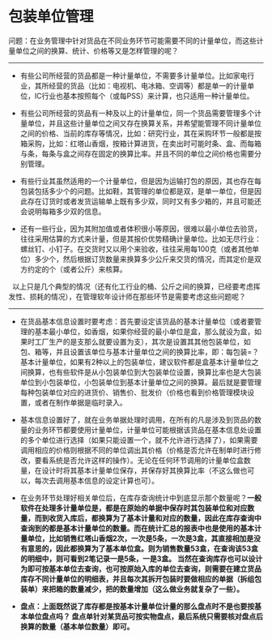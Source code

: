 # 包装单位管理

问题：在业务管理中针对货品在不同业务环节可能需要不同的计量单位，而这些计量单位之间的换算、统计、价格等又是怎样管理的呢？

---

* 有些公司所经营的货品都是一种计量单位，不需要多计量单位。比如家电行业，其所经营的货品（比如：电视机、电冰箱、空调等）都是单一的计量单位，IC行业也基本按照每个（或每PSS）来计算，也只适用一种计量单位。

* 有些公司所经营的货品有一种及以上的计量单位，同一个货品需要管理多个计量单位，并且这些计量单位之间又存在换算关系，并希望能管理不同计量单位之间的价格、当前的库存等情况，比如：研究行业，其在采购环节一般都是按箱采购，比如：红塔山香烟，按箱计算进货，在卖出时可能时条、盒、而每箱与条，每条与盒之间存在固定的换算比率。并且不同的单位之间价格也需要分别管理。

* 有些行业其虽然适用的一个计量单位，但是因为运输打包的原因，其也存在每包装包括多少个的问题。比如鞋，其管理的单位都是双，是单一单位，但是因此存在订货时或者发货运输单上既有多少双，同时又有多少箱的，并且可能还会说明每箱多少双的信息。

* 还有一些行业，因为其附加值或者体积很小等原因，很难以最小单位去验货，往往采用估算的方式来计量，但是其报价优势精确计量单位。比如无尽行业：螺丝钉、小钉子。在交货时又以用个来验收，往往采用每100克（或者其他单位）多少个，然后根据订货数量来换算多少公斤来交货的情况，而其定价是双方约定的个（或者公斤）来核算。

&nbsp; 以上只是几个典型的情况（还有化工行业的桶、公斤之间的换算，已经要考虑挥发性、损耗的情况），在管理软年设计师在那些环节是需要考虑这些问题呢？

---

* 在货品基本信息设置时要考虑：首先要设定该货品的基本计量单位（或者要管理的基本最小单位，如香烟，如果你经营的最小单位是盒，那么就设为盒，如果时工厂生产的是支那么就要设置为支），其次是设置其其他包装单位，如包、箱等，并且设置该单位与基本计量单位之间的换算比率，即：每包装=？ 基本计量单位，如果有2种以上的包装单位，建议软件都是盒基本计量单位之间换算，也有些软件是从小包装单位到大包装单位设置，换算比率也是大包装单位到小包装单位，小包装单位到基本计量单位之间的换算。最后就是要管理每种包装单位对应的进货价、销售价、批发价（价格也看到价格管理模块设置，或者在制作单据是临时录入。

* 基本信息设置好了，就在业务单据处理时调用，在所有的凡是涉及到货品的数量的业务环节都要使用计量单位，计量单位可能根据该货品在基本信息处设置的多个单位进行选择（如果只能设置一个，就不允许进行选择了），如果需要调用相应的价格则根据不同的单位调出其价格（价格是否允许在制单时进行修改，要看系统是否允许这样的操作）。无论在任何环节调用的计量单位盒数量，在设计时将其基本计量单位保存，并保存好其换算比率（不这么做也可以，每次去调用基本信息的设定计算也可）。

* 在业务环节处理好相关单位后，在库存查询统计中到底显示那个数量呢？<b>一般软件在处理多计量单位是，都是在原始的单据中保存时其包装单位和对应数量，而到收货入库后，都换算为了基本计量和对应的数量，因此在库存查询中查询到的都是基本计量单位的数量。而在统计汇总的报表中也是使用的基本计量单位，比如销售红塔山香烟2次，一次是5条，一次是3盒，其直接相加是没有意思的，因此都换算为了基本单位盒。则为销售数量53盒，在查询该53盒的明细中，则可看到2笔记录一是5条，一是3盒。 当然在查询库存也可以设计为即可按基本单位去查询，也可按原始入库的单位去查询，则需要在建立货品库存不同计量单位的明细表，并且每次其拆开包装时要做相应的单据（拆组包装单）来把箱的数量减少，把的数量增加（这么做业务就复杂了一些）。

*   盘点：上面既然说了库存都是按基本计量单位计量的那么盘点时不是也要按基本单位盘点吗？ 盘点单针对某货品可按实物盘点，最后系统只需要核对盘点后换算的数量（基本单位数量）即可。
